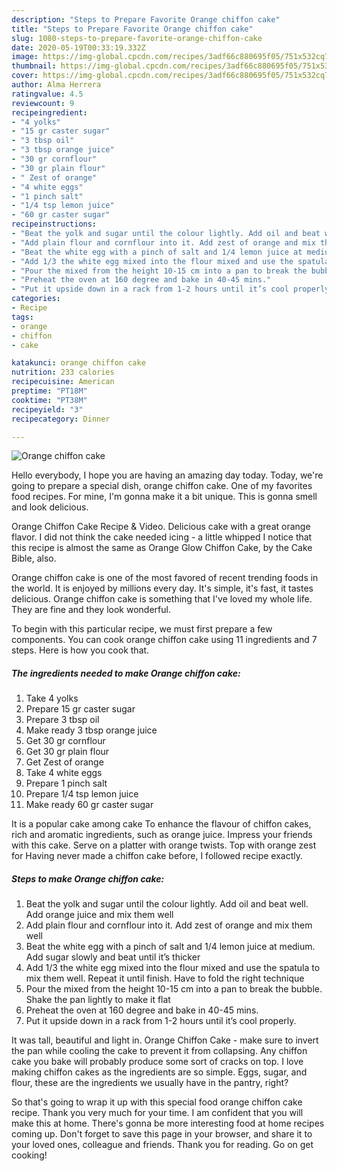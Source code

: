 ```yaml
---
description: "Steps to Prepare Favorite Orange chiffon cake"
title: "Steps to Prepare Favorite Orange chiffon cake"
slug: 1080-steps-to-prepare-favorite-orange-chiffon-cake
date: 2020-05-19T00:33:19.332Z
image: https://img-global.cpcdn.com/recipes/3adf66c880695f05/751x532cq70/orange-chiffon-cake-recipe-main-photo.jpg
thumbnail: https://img-global.cpcdn.com/recipes/3adf66c880695f05/751x532cq70/orange-chiffon-cake-recipe-main-photo.jpg
cover: https://img-global.cpcdn.com/recipes/3adf66c880695f05/751x532cq70/orange-chiffon-cake-recipe-main-photo.jpg
author: Alma Herrera
ratingvalue: 4.5
reviewcount: 9
recipeingredient:
- "4 yolks"
- "15 gr caster sugar"
- "3 tbsp oil"
- "3 tbsp orange juice"
- "30 gr cornflour"
- "30 gr plain flour"
- " Zest of orange"
- "4 white eggs"
- "1 pinch salt"
- "1/4 tsp lemon juice"
- "60 gr caster sugar"
recipeinstructions:
- "Beat the yolk and sugar until the colour lightly. Add oil and beat well. Add orange juice and mix them well"
- "Add plain flour and cornflour into it. Add zest of orange and mix them well"
- "Beat the white egg with a pinch of salt and 1/4 lemon juice at medium. Add sugar slowly and beat until it’s thicker"
- "Add 1/3 the white egg mixed into the flour mixed and use the spatula to mix them well. Repeat it until finish. Have to fold the right technique"
- "Pour the mixed from the height 10-15 cm into a pan to break the bubble. Shake the pan lightly to make it flat"
- "Preheat the oven at 160 degree and bake in 40-45 mins."
- "Put it upside down in a rack from 1-2 hours until it’s cool properly."
categories:
- Recipe
tags:
- orange
- chiffon
- cake

katakunci: orange chiffon cake 
nutrition: 233 calories
recipecuisine: American
preptime: "PT18M"
cooktime: "PT38M"
recipeyield: "3"
recipecategory: Dinner

---
```



![Orange chiffon cake](https://img-global.cpcdn.com/recipes/3adf66c880695f05/751x532cq70/orange-chiffon-cake-recipe-main-photo.jpg)

Hello everybody, I hope you are having an amazing day today. Today, we're going to prepare a special dish, orange chiffon cake. One of my favorites food recipes. For mine, I'm gonna make it a bit unique. This is gonna smell and look delicious.

Orange Chiffon Cake Recipe &amp; Video. Delicious cake with a great orange flavor. I did not think the cake needed icing - a little whipped I notice that this recipe is almost the same as Orange Glow Chiffon Cake, by the Cake Bible, also.

Orange chiffon cake is one of the most favored of recent trending foods in the world. It is enjoyed by millions every day. It's simple, it's fast, it tastes delicious. Orange chiffon cake is something that I've loved my whole life. They are fine and they look wonderful.


To begin with this particular recipe, we must first prepare a few components. You can cook orange chiffon cake using 11 ingredients and 7 steps. Here is how you cook that.

<!--inarticleads1-->

##### The ingredients needed to make Orange chiffon cake:

1. Take 4 yolks
1. Prepare 15 gr caster sugar
1. Prepare 3 tbsp oil
1. Make ready 3 tbsp orange juice
1. Get 30 gr cornflour
1. Get 30 gr plain flour
1. Get  Zest of orange
1. Take 4 white eggs
1. Prepare 1 pinch salt
1. Prepare 1/4 tsp lemon juice
1. Make ready 60 gr caster sugar


It is a popular cake among cake To enhance the flavour of chiffon cakes, rich and aromatic ingredients, such as orange juice. Impress your friends with this cake. Serve on a platter with orange twists. Top with orange zest for Having never made a chiffon cake before, I followed recipe exactly. 

<!--inarticleads2-->

##### Steps to make Orange chiffon cake:

1. Beat the yolk and sugar until the colour lightly. Add oil and beat well. Add orange juice and mix them well
1. Add plain flour and cornflour into it. Add zest of orange and mix them well
1. Beat the white egg with a pinch of salt and 1/4 lemon juice at medium. Add sugar slowly and beat until it’s thicker
1. Add 1/3 the white egg mixed into the flour mixed and use the spatula to mix them well. Repeat it until finish. Have to fold the right technique
1. Pour the mixed from the height 10-15 cm into a pan to break the bubble. Shake the pan lightly to make it flat
1. Preheat the oven at 160 degree and bake in 40-45 mins.
1. Put it upside down in a rack from 1-2 hours until it’s cool properly.


It was tall, beautiful and light in. Orange Chiffon Cake - make sure to invert the pan while cooling the cake to prevent it from collapsing. Any chiffon cake you bake will probably produce some sort of cracks on top. I love making chiffon cakes as the ingredients are so simple. Eggs, sugar, and flour, these are the ingredients we usually have in the pantry, right? 

So that's going to wrap it up with this special food orange chiffon cake recipe. Thank you very much for your time. I am confident that you will make this at home. There's gonna be more interesting food at home recipes coming up. Don't forget to save this page in your browser, and share it to your loved ones, colleague and friends. Thank you for reading. Go on get cooking!
